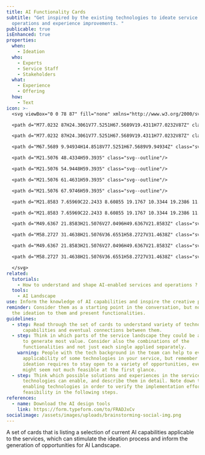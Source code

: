 ```yaml
---
title: AI Functionality Cards
subtitle: "Get inspired by the existing technologies to ideate service
  operations and experience improvements. "
publicable: true
isEnhanced: true
properties:
  when:
    - Ideation
  who:
    - Experts
    - Service Staff
    - Stakeholders
  what:
    - Experience
    - Offering
  how:
    - Text
icon: >-
  <svg viewBox="0 0 78 87" fill="none" xmlns="http://www.w3.org/2000/svg">

  <path d="M77.0232 87H24.3061V77.5251H67.5689V19.4311H77.0232V87Z" class="svg--filled-support"/>

  <path d="M77.0232 87H24.3061V77.5251H67.5689V19.4311H77.0232V87Z" class="svg--outline svg--filled-light svg--bw"/>

  <path d="M67.5689 9.94934H14.8518V77.5251H67.5689V9.94934Z" class="svg--outline"/>

  <path d="M21.5076 48.4334H59.3935" class="svg--outline"/>

  <path d="M21.5076 54.9448H59.3935" class="svg--outline"/>

  <path d="M21.5076 61.4631H59.3935" class="svg--outline"/>

  <path d="M21.5076 67.9746H59.3935" class="svg--outline"/>

  <path d="M21.8583 7.65969C22.2433 8.60855 19.1767 10.3344 19.2386 11.3039C19.3005 12.2734 22.5734 13.621 22.3327 14.5768C22.0921 15.5325 18.5923 15.1268 18.0628 15.9519C17.5334 16.777 19.438 19.7749 18.6542 20.4212C17.8703 21.0676 15.3262 18.6542 14.3774 19.0461C13.4285 19.438 13.2085 22.9378 12.239 22.9997C11.2695 23.0616 10.5407 19.6099 9.62617 19.3692C8.71169 19.1286 6.38078 21.8308 5.53505 21.3151C4.68932 20.7994 6.18825 17.5746 5.50067 16.7977C4.81309 16.0207 1.47143 16.9214 1.08638 15.9657C0.701334 15.01 3.77483 13.291 3.70608 12.3215C3.63732 11.352 0.391921 10.0043 0.632576 9.0486C0.87323 8.09286 4.36616 8.49854 4.90247 7.67344C5.43879 6.84834 3.5273 3.85047 4.31115 3.20414C5.095 2.55781 7.63218 4.97123 8.58105 4.57931C9.52991 4.18739 9.74994 0.687584 10.7194 0.618826C11.6889 0.550067 12.4178 4.01549 13.3735 4.26302C14.3292 4.51055 16.5845 1.79459 17.4303 2.32403C18.276 2.85347 16.8046 6.05074 17.4303 6.82771C18.056 7.60468 21.4801 6.70394 21.8583 7.65969Z" class="svg--filled-support"/>

  <path d="M21.8583 7.65969C22.2433 8.60855 19.1767 10.3344 19.2386 11.3039C19.3005 12.2734 22.5734 13.621 22.3327 14.5768C22.0921 15.5325 18.5923 15.1268 18.0628 15.9519C17.5334 16.777 19.438 19.7749 18.6542 20.4212C17.8703 21.0676 15.3262 18.6542 14.3774 19.0461C13.4285 19.438 13.2085 22.9378 12.239 22.9997C11.2695 23.0616 10.5407 19.6099 9.62617 19.3692C8.71169 19.1286 6.38078 21.8308 5.53505 21.3151C4.68932 20.7994 6.18825 17.5746 5.50067 16.7977C4.81309 16.0207 1.47143 16.9214 1.08638 15.9657C0.701334 15.01 3.77483 13.291 3.70608 12.3215C3.63732 11.352 0.391921 10.0043 0.632576 9.0486C0.87323 8.09286 4.36616 8.49854 4.90247 7.67344C5.43879 6.84834 3.5273 3.85047 4.31115 3.20414C5.095 2.55781 7.63218 4.97123 8.58105 4.57931C9.52991 4.18739 9.74994 0.687584 10.7194 0.618826C11.6889 0.550067 12.4178 4.01549 13.3735 4.26302C14.3292 4.51055 16.5845 1.79459 17.4303 2.32403C18.276 2.85347 16.8046 6.05074 17.4303 6.82771C18.056 7.60468 21.4801 6.70394 21.8583 7.65969Z" class="svg--outline svg--filled-light svg--bw"/>

  <path d="M49.6367 21.8583H21.5076V27.0496H49.6367V21.8583Z" class="svg--filled-support"/>

  <path d="M58.2727 31.4638H21.5076V36.6551H58.2727V31.4638Z" class="svg--filled-support"/>

  <path d="M49.6367 21.8583H21.5076V27.0496H49.6367V21.8583Z" class="svg--outline svg--filled-light svg--bw"/>

  <path d="M58.2727 31.4638H21.5076V36.6551H58.2727V31.4638Z" class="svg--outline svg--filled-light svg--bw"/>

  </svg>
related:
  tutorials:
    - How to understand and shape AI-enabled services and operations ?
  tools:
    - AI Landscape
use: Inform the knowledge of AI capabilities and inspire the creative process.
reminder: Consider them as a starting point in the conversation, but not limit
  the ideation to them and present functionalities.
guidelines:
  - step: Read through the set of cards to understand variety of technological
      capabilities and eventual connections between them.
  - step: Think in which parts of the service landscape they could be applied better
      to generate most value. Consider also the combinations of the
      functionalities and not just each single applied separately.
    warning: People with the tech background in the team can help to evaluate the
      applicability of some technologies in your service, but remember that
      ideation requires to stay open to a variety of opportunities, even if they
      might seem not much feasible at the first glance.
  - step: Think which possible solutions and experiences in the service these
      technologies can enable, and describe them in detail. Note down the
      enabling technologies in order to verify the implementation efforts and
      feasibility in the following steps.
references:
  - name: Download the AI design tools
    link: https://form.typeform.com/to/FRADJxCv
socialimage: /assets/images/uploads/brainstorming-social-img.png
---
```

A set of cards that is listing a selection of current AI capabilities applicable to the services, which can stimulate the ideation process and inform the generation of opportunities for AI Landscape.